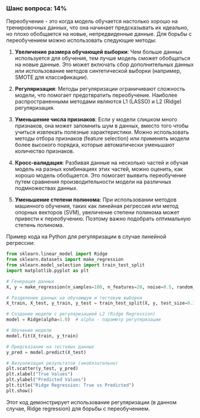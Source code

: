 ### Шанс вопроса: 14%

Переобучение - это когда модель обучается настолько хорошо на тренировочных данных, что она начинает предсказывать их идеально, но плохо обобщается на новые, непредвиденные данные. Для борьбы с переобучением можно использовать следующие методы:

1. **Увеличение размера обучающей выборки**: Чем больше данных используется для обучения, тем лучше модель сможет обобщаться на новые данные. Это может включать сбор дополнительных данных или использование методов синтетической выборки (например, SMOTE для классификации).

2. **Регуляризация**: Методы регуляризации ограничивают сложность модели, что помогает предотвратить переобучение. Наиболее распространенными методами являются L1 (LASSO) и L2 (Ridge) регуляризация.

3. **Уменьшение числа признаков**: Если у модели слишком много признаков, она может запомнить шум в данных, вместо того чтобы учиться извлекать полезные характеристики. Можно использовать методы отбора признаков (feature selection) или применять модели более высокого порядка, которые автоматически уменьшают количество признаков.

4. **Кросс-валидация**: Разбивая данные на несколько частей и обучая модель на разных комбинациях этих частей, можно оценить, как хорошо модель обобщается. Это помогает выявить переобучение путем сравнения производительности модели на различных подмножествах данных.

5. **Уменьшение степени полинома**: При использовании методов машинного обучения, таких как линейная регрессия или метод опорных векторов (SVM), увеличение степени полинома может привести к переобучению. Поэтому важно подобрать оптимальную степень полинома.

Пример кода на Python для регуляризации в случае линейной регрессии:

```python
from sklearn.linear_model import Ridge
from sklearn.datasets import make_regression
from sklearn.model_selection import train_test_split
import matplotlib.pyplot as plt

# Генерация данных
X, y = make_regression(n_samples=100, n_features=20, noise=0.5, random_state=42)

# Разделение данных на обучающую и тестовую выборки
X_train, X_test, y_train, y_test = train_test_split(X, y, test_size=0.3, random_state=42)

# Создание модели с регуляризацией L2 (Ridge Regression)
model = Ridge(alpha=1.0)  # alpha - параметр регуляризации

# Обучение модели
model.fit(X_train, y_train)

# Предсказание на тестовых данных
y_pred = model.predict(X_test)

# Визуализация результатов (необязательно)
plt.scatter(y_test, y_pred)
plt.xlabel("True Values")
plt.ylabel("Predicted Values")
plt.title("Ridge Regression: True vs Predicted")
plt.show()
```

Этот код демонстрирует использование регуляризации (в данном случае, Ridge regression) для борьбы с переобучением.